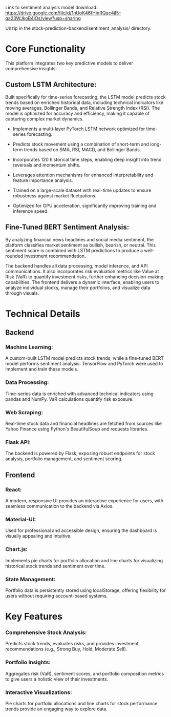 Link to sentiment analysis model download: https://drive.google.com/file/d/1nUoK46fHinRQqc4jI5-qa23WJkoB4iOs/view?usp=sharing

Unzip in the stock-prediction-backend/sentiment_analysis/ directory.

# Core Functionality
This platform integrates two key predictive models to deliver comprehensive insights:

## Custom LSTM Architecture: 
Built specifically for time-series forecasting, the LSTM model predicts stock trends based on enriched historical data, including technical indicators like moving averages, Bollinger Bands, and Relative Strength Index (RSI). The model is optimized for accuracy and efficiency, making it capable of capturing complex market dynamics.


- Implements a multi-layer PyTorch LSTM network optimized for time-series forecasting.

- Predicts stock movement using a combination of short-term and long-term trends based on SMA, RSI, MACD, and Bollinger Bands.

- Incorporates 120 historical time steps, enabling deep insight into trend reversals and momentum shifts.

- Leverages attention mechanisms for enhanced interpretability and feature importance analysis.

- Trained on a large-scale dataset with real-time updates to ensure robustness against market fluctuations.

- Optimized for GPU acceleration, significantly improving training and inference speed.



## Fine-Tuned BERT Sentiment Analysis: 
By analyzing financial news headlines and social media sentiment, the platform classifies market sentiment as bullish, bearish, or neutral. This sentiment score is combined with LSTM predictions to produce a well-rounded investment recommendation.

The backend handles all data processing, model inference, and API communications. It also incorporates risk evaluation metrics like Value at Risk (VaR) to quantify investment risks, further enhancing decision-making capabilities.
The frontend delivers a dynamic interface, enabling users to analyze individual stocks, manage their portfolios, and visualize data through visuals.

# Technical Details

## Backend
### Machine Learning: 
A custom-built LSTM model predicts stock trends, while a fine-tuned BERT model performs sentiment analysis. TensorFlow and PyTorch were used to implement and train these models.
### Data Processing: 
Time-series data is enriched with advanced technical indicators using pandas and NumPy. VaR calculations quantify risk exposure.
### Web Scraping: 
Real-time stock data and financial headlines are fetched from sources like Yahoo Finance using Python's BeautifulSoup and requests libraries.
### Flask API: 
The backend is powered by Flask, exposing robust endpoints for stock analysis, portfolio management, and sentiment scoring.

## Frontend
### React: 
A modern, responsive UI provides an interactive experience for users, with seamless communication to the backend via Axios.
### Material-UI: 
Used for professional and accessible design, ensuring the dashboard is visually appealing and intuitive.
### Chart.js: 
Implements pie charts for portfolio allocation and line charts for visualizing historical stock trends and sentiment over time.
### State Management: 
Portfolio data is persistently stored using localStorage, offering flexibility for users without requiring account-based systems.

# Key Features
### Comprehensive Stock Analysis: 
Predicts stock trends, evaluates risks, and provides investment recommendations (e.g., Strong Buy, Hold, Moderate Sell).
### Portfolio Insights: 
Aggregates risk (VaR), sentiment scores, and portfolio composition metrics to give users a holistic view of their investments.
### Interactive Visualizations: 
Pie charts for portfolio allocations and line charts for stock performance trends provide an engaging way to explore data.

